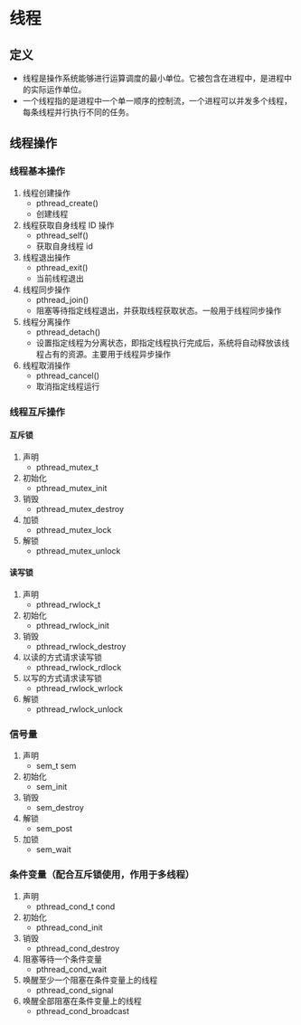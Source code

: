 # 线程
## 定义
+ 线程是操作系统能够进行运算调度的最小单位。它被包含在进程中，是进程中的实际运作单位。
+ 一个线程指的是进程中一个单一顺序的控制流，一个进程可以并发多个线程，每条线程并行执行不同的任务。

## 线程操作
### 线程基本操作
1. 线程创建操作
    + pthread_create()
    + 创建线程
2. 线程获取自身线程 ID 操作
    + pthread_self()
    + 获取自身线程 id
3. 线程退出操作
    + pthread_exit()
    + 当前线程退出
4. 线程同步操作
    + pthread_join()
    + 阻塞等待指定线程退出，并获取线程获取状态。一般用于线程同步操作
5. 线程分离操作
    + pthread_detach()
    + 设置指定线程为分离状态，即指定线程执行完成后，系统将自动释放该线程占有的资源。主要用于线程异步操作
6. 线程取消操作
    + pthread_cancel()
    + 取消指定线程运行

### 线程互斥操作
#### 互斥锁
1. 声明
    + pthread_mutex_t
2. 初始化
    + pthread_mutex_init
3. 销毁
    + pthread_mutex_destroy
4. 加锁
    + pthread_mutex_lock
5. 解锁
    + pthread_mutex_unlock

#### 读写锁
1. 声明
    + pthread_rwlock_t
2. 初始化
    + pthread_rwlock_init
3. 销毁
    + pthread_rwlock_destroy
4. 以读的方式请求读写锁
    + pthread_rwlock_rdlock
5. 以写的方式请求读写锁
    + pthread_rwlock_wrlock
6. 解锁
    + pthread_rwlock_unlock

### 信号量
1. 声明
    + sem_t sem
2. 初始化
    + sem_init
3. 销毁
    + sem_destroy
4. 解锁
    + sem_post
5. 加锁
    + sem_wait

### 条件变量（配合互斥锁使用，作用于多线程）
1. 声明
    + pthread_cond_t cond
2. 初始化
    + pthread_cond_init
3. 销毁
    + pthread_cond_destroy
4. 阻塞等待一个条件变量
    + pthread_cond_wait
5. 唤醒至少一个阻塞在条件变量上的线程
    + pthread_cond_signal
6. 唤醒全部阻塞在条件变量上的线程
    + pthread_cond_broadcast
